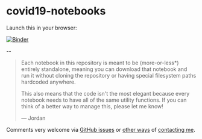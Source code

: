 # covid19-notebooks

Launch this in your browser:

[![Binder](https://mybinder.org/badge_logo.svg)](https://mybinder.org/v2/gh/j6k4m8/covid19-notebooks/master)

--

> Each notebook in this repository is meant to be (more-or-less*) entirely standalone, meaning you can download that notebook and run it without cloning the repository or having special filesystem paths hardcoded anywhere.
>
> This also means that the code isn't the most elegant because every notebook needs to have all of the same utility functions. If you can think of a better way to manage this, please let me know!
>
> — Jordan

Comments very welcome via [GitHub issues](https://github.com/j6k4m8/covid19-notebooks/issues) or [other ways](https://twitter.com/j6m8) of [contacting me](https://jordan.matelsky.com).
